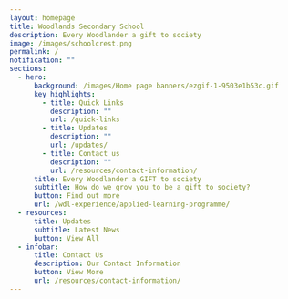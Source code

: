 ```yaml
---
layout: homepage
title: Woodlands Secondary School
description: Every Woodlander a gift to society
image: /images/schoolcrest.png
permalink: /
notification: ""
sections:
  - hero:
      background: /images/Home page banners/ezgif-1-9503e1b53c.gif
      key_highlights:
        - title: Quick Links
          description: ""
          url: /quick-links
        - title: Updates
          description: ""
          url: /updates/
        - title: Contact us
          description: ""
          url: /resources/contact-information/
      title: Every Woodlander a GIFT to society
      subtitle: How do we grow you to be a gift to society?
      button: Find out more
      url: /wdl-experience/applied-learning-programme/
  - resources:
      title: Updates
      subtitle: Latest News
      button: View All
  - infobar:
      title: Contact Us
      description: Our Contact Information
      button: View More
      url: /resources/contact-information/
---
```


